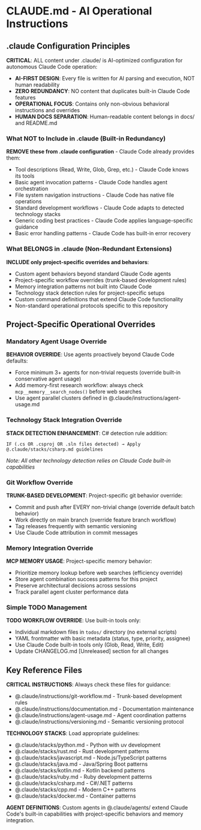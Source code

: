 # CLAUDE.md - AI Operational Instructions

## .claude Configuration Principles

**CRITICAL**: ALL content under .claude/ is AI-optimized configuration for autonomous Claude Code operation:

- **AI-FIRST DESIGN**: Every file is written for AI parsing and execution, NOT human readability
- **ZERO REDUNDANCY**: NO content that duplicates built-in Claude Code features
- **OPERATIONAL FOCUS**: Contains only non-obvious behavioral instructions and overrides
- **HUMAN DOCS SEPARATION**: Human-readable content belongs in docs/ and README.md

### What NOT to Include in .claude (Built-in Redundancy)
**REMOVE these from .claude configuration** - Claude Code already provides them:
- Tool descriptions (Read, Write, Glob, Grep, etc.) - Claude Code knows its tools
- Basic agent invocation patterns - Claude Code handles agent orchestration  
- File system navigation instructions - Claude Code has native file operations
- Standard development workflows - Claude Code adapts to detected technology stacks
- Generic coding best practices - Claude Code applies language-specific guidance
- Basic error handling patterns - Claude Code has built-in error recovery

### What BELONGS in .claude (Non-Redundant Extensions)
**INCLUDE only project-specific overrides and behaviors**:
- Custom agent behaviors beyond standard Claude Code agents
- Project-specific workflow overrides (trunk-based development rules)
- Memory integration patterns not built into Claude Code
- Technology stack detection rules for project-specific setups
- Custom command definitions that extend Claude Code functionality
- Non-standard operational protocols specific to this repository

## Project-Specific Operational Overrides

### Mandatory Agent Usage Override
**BEHAVIOR OVERRIDE**: Use agents proactively beyond Claude Code defaults:
- Force minimum 3+ agents for non-trivial requests (override built-in conservative agent usage)
- Add memory-first research workflow: always check `mcp__memory__search_nodes()` before web searches
- Use agent parallel clusters defined in @.claude/instructions/agent-usage.md

### Technology Stack Integration Override  
**STACK DETECTION ENHANCEMENT**: C# detection rule addition:
```
IF (.cs OR .csproj OR .sln files detected) → Apply @.claude/stacks/csharp.md guidelines
```
*Note: All other technology detection relies on Claude Code built-in capabilities*

### Git Workflow Override
**TRUNK-BASED DEVELOPMENT**: Project-specific git behavior override:
- Commit and push after EVERY non-trivial change (override default batch behavior)
- Work directly on main branch (override feature branch workflow)
- Tag releases frequently with semantic versioning
- Use Claude Code attribution in commit messages

### Memory Integration Override
**MCP MEMORY USAGE**: Project-specific memory behavior:
- Prioritize memory lookup before web searches (efficiency override)
- Store agent combination success patterns for this project
- Preserve architectural decisions across sessions
- Track parallel agent cluster performance data

### Simple TODO Management
**TODO WORKFLOW OVERRIDE**: Use built-in tools only:
- Individual markdown files in `todos/` directory (no external scripts)
- YAML frontmatter with basic metadata (status, type, priority, assignee)  
- Use Claude Code built-in tools only (Glob, Read, Write, Edit)
- Update CHANGELOG.md [Unreleased] section for all changes

## Key Reference Files

**CRITICAL INSTRUCTIONS**: Always check these files for guidance:
- @.claude/instructions/git-workflow.md - Trunk-based development rules
- @.claude/instructions/documentation.md - Documentation maintenance
- @.claude/instructions/agent-usage.md - Agent coordination patterns  
- @.claude/instructions/versioning.md - Semantic versioning protocol

**TECHNOLOGY STACKS**: Load appropriate guidelines:
- @.claude/stacks/python.md - Python with uv development
- @.claude/stacks/rust.md - Rust development patterns
- @.claude/stacks/javascript.md - Node.js/TypeScript patterns
- @.claude/stacks/java.md - Java/Spring Boot patterns
- @.claude/stacks/kotlin.md - Kotlin backend patterns
- @.claude/stacks/ruby.md - Ruby development patterns
- @.claude/stacks/csharp.md - C#/.NET patterns
- @.claude/stacks/cpp.md - Modern C++ patterns
- @.claude/stacks/docker.md - Container patterns

**AGENT DEFINITIONS**: Custom agents in @.claude/agents/ extend Claude Code's built-in capabilities with project-specific behaviors and memory integration.